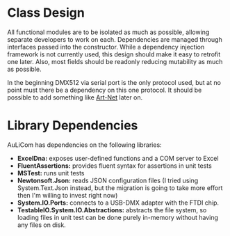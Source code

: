 # Class Design

All functional modules are to be isolated as much as possible, allowing separate developers to work on each. Dependencies are managed through interfaces passed into the constructor. While a dependency injection framework is not currently used, this design should make it easy to retrofit one later. Also, most fields should be readonly reducing mutability as much as possible.

In the beginning DMX512 via serial port is the only protocol used, but at no point must there be a dependency on this one protocol. It should be possible to add something like [Art-Net](https://en.wikipedia.org/wiki/Art-Net) later on.

# Library Dependencies

AuLiCom has dependencies on the following libraries:

* **ExcelDna:** exposes user-defined functions and a COM server to Excel
* **FluentAssertions:** provides fluent syntax for assertions in unit tests
* **MSTest:** runs unit tests
* **Newtonsoft.Json:** reads JSON configuration files (I tried using System.Text.Json instead, but the migration is going to take more effort then I'm willing to invest right now)
* **System.IO.Ports:** connects to a USB-DMX adapter with the FTDI chip.
* **TestableIO.System.IO.Abstractions:** abstracts the file system, so loading files in unit test can be done purely in-memory without having any files on disk.

